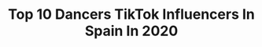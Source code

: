 ---
title: Top 10 Dancers TikTok Influencers In Spain In 2020
description: >-
  Find top dancers TikTok influencers in Spain in 2020. Most popular hashtags: #comedy #tiktok #comedia #challenge.
platform: TikTok
profiles:
  - username: "micky_21_shahani"
    fullname: >-
      @Micky.Shahani
    location: "Spain"
    followers: 16648
    engagement: 1329
    commentsToLikes: 0.158589
    id: ck900hzy0ag460j78rt7c3ws3
    verified: false
    hashtags: "#wedding, #haryanvisong, #haryanvitiktok, #funnyvideos"
  - username: "mariinacano"
    fullname: >-
      Marina Cano⚡️
    location: "Spain"
    followers: 60385
    engagement: 1264
    commentsToLikes: 0.019833
    id: ck900y5w1azje0j785ph9699g
    verified: false
    hashtags: "#nomasbullying, #1000razones, #merehuso, #lacama"
  - username: "adrianbiosca"
    fullname: >-
      ADRIAN BIOSCA
    location: "Spain"
    followers: 14068
    engagement: 1172
    commentsToLikes: 0.024071
    id: ck90waduj318u0j78fl21hjna
    verified: false
    hashtags: "#sky, #ozuna, #coronavirus, #highheels"
  - username: "errrpuliii"
    fullname: >-
      ErrrPuliii
    location: "Spain"
    followers: 2181
    engagement: 1399
    commentsToLikes: 0.037801
    id: ckamj29qsmis40i78zktel8vq
    verified: false
    hashtags: "#viralvideo, #ohhappyday, #indirectas, #camachallenge"
  - username: "manbunfon"
    fullname: >-
      Alfonso López Rubio
    location: "Spain"
    followers: 6839
    engagement: 661
    commentsToLikes: 0.104134
    id: cka0ivh5cfddv0i78fim8268j
    verified: false
    hashtags: "#quienpuede, #partner, #newjob, #underthesea"
  - username: "laupinfdez"
    fullname: >-
      Laura Pinto Fernandez
    location: "Spain"
    followers: 17293
    engagement: 1026
    commentsToLikes: 0.020050
    id: ck9dvbcywk5m10j78objcgj9x
    verified: false
    hashtags: "#lemon, #edsheeran, #remix, #fortnite"
  - username: "zairatary"
    fullname: >-
      Zaira Tary
    location: "Spain"
    followers: 5017
    engagement: 520
    commentsToLikes: 0.041618
    id: cka6j1g5nswww0i78i6oa6u8v
    verified: false
    hashtags: "#skatergirl, #tiktokspain, #flow, #dreamgirl"
  - username: "marktore"
    fullname: >-
      marktore
    location: "Spain"
    followers: 111459
    engagement: 1257
    commentsToLikes: 0.008547
    id: cka0n1pojxpx40i78aa5hoak6
    verified: false
    hashtags: "#tutorial, #redbull, #meme, #bbf19"
  - username: "itslaiafidalgo"
    fullname: >-
      Laia Fidalgo🌸
    location: "Spain"
    followers: 529941
    engagement: 3078
    commentsToLikes: 0.015024
    id: ck9f1qmwt9en10j78nptsewm1
    verified: true
    hashtags: "#deporte, #comedy, #modelingcheck, #model"
  - username: "ddesidesii"
    fullname: >-
      [Desi]rée
    location: "Spain"
    followers: 14455
    engagement: 2736
    commentsToLikes: 0.067355
    id: cka6m2i5p5h4i0i78spnlt5vr
    verified: false
    hashtags: "#vbts, #jump, #solarmamamoo, #jisoo"
---